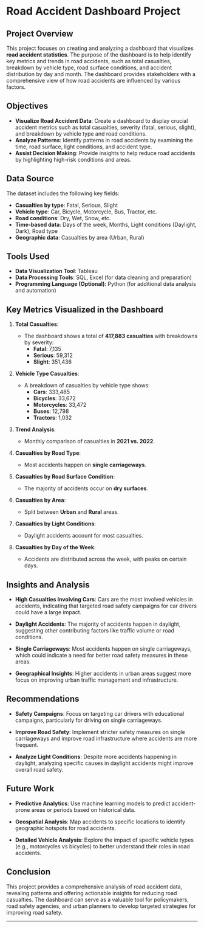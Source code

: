 # Road Accident Dashboard Project

## Project Overview

This project focuses on creating and analyzing a dashboard that visualizes **road accident statistics**. The purpose of the dashboard is to help identify key metrics and trends in road accidents, such as total casualties, breakdown by vehicle type, road surface conditions, and accident distribution by day and month. The dashboard provides stakeholders with a comprehensive view of how road accidents are influenced by various factors.

## Objectives

- **Visualize Road Accident Data**: Create a dashboard to display crucial accident metrics such as total casualties, severity (fatal, serious, slight), and breakdown by vehicle type and road conditions.
- **Analyze Patterns**: Identify patterns in road accidents by examining the time, road surface, light conditions, and accident type.
- **Assist Decision Making**: Provide insights to help reduce road accidents by highlighting high-risk conditions and areas.

## Data Source

The dataset includes the following key fields:

- **Casualties by type**: Fatal, Serious, Slight
- **Vehicle type**: Car, Bicycle, Motorcycle, Bus, Tractor, etc.
- **Road conditions**: Dry, Wet, Snow, etc.
- **Time-based data**: Days of the week, Months, Light conditions (Daylight, Dark), Road type
- **Geographic data**: Casualties by area (Urban, Rural)

## Tools Used

- **Data Visualization Tool**: Tableau
- **Data Processing Tools**: SQL, Excel (for data cleaning and preparation)
- **Programming Language (Optional)**: Python (for additional data analysis and automation)

## Key Metrics Visualized in the Dashboard

1. **Total Casualties**:
   - The dashboard shows a total of **417,883 casualties** with breakdowns by severity:
     - **Fatal**: 7,135
     - **Serious**: 59,312
     - **Slight**: 351,436

2. **Vehicle Type Casualties**:
   - A breakdown of casualties by vehicle type shows:
     - **Cars**: 333,485
     - **Bicycles**: 33,672
     - **Motorcycles**: 33,472
     - **Buses**: 12,798
     - **Tractors**: 1,032

3. **Trend Analysis**:
   - Monthly comparison of casualties in **2021 vs. 2022**.

4. **Casualties by Road Type**:
   - Most accidents happen on **single carriageways**.

5. **Casualties by Road Surface Condition**:
   - The majority of accidents occur on **dry surfaces**.

6. **Casualties by Area**:
   - Split between **Urban** and **Rural** areas.

7. **Casualties by Light Conditions**:
   - Daylight accidents account for most casualties.

8. **Casualties by Day of the Week**:
   - Accidents are distributed across the week, with peaks on certain days.

## Insights and Analysis

- **High Casualties Involving Cars**: Cars are the most involved vehicles in accidents, indicating that targeted road safety campaigns for car drivers could have a large impact.
  
- **Daylight Accidents**: The majority of accidents happen in daylight, suggesting other contributing factors like traffic volume or road conditions.
  
- **Single Carriageways**: Most accidents happen on single carriageways, which could indicate a need for better road safety measures in these areas.

- **Geographical Insights**: Higher accidents in urban areas suggest more focus on improving urban traffic management and infrastructure.

## Recommendations

- **Safety Campaigns**: Focus on targeting car drivers with educational campaigns, particularly for driving on single carriageways.
  
- **Improve Road Safety**: Implement stricter safety measures on single carriageways and improve road infrastructure where accidents are more frequent.

- **Analyze Light Conditions**: Despite more accidents happening in daylight, analyzing specific causes in daylight accidents might improve overall road safety.

## Future Work

- **Predictive Analytics**: Use machine learning models to predict accident-prone areas or periods based on historical data.
  
- **Geospatial Analysis**: Map accidents to specific locations to identify geographic hotspots for road accidents.

- **Detailed Vehicle Analysis**: Explore the impact of specific vehicle types (e.g., motorcycles vs bicycles) to better understand their roles in road accidents.

## Conclusion

This project provides a comprehensive analysis of road accident data, revealing patterns and offering actionable insights for reducing road casualties. The dashboard can serve as a valuable tool for policymakers, road safety agencies, and urban planners to develop targeted strategies for improving road safety.

---


